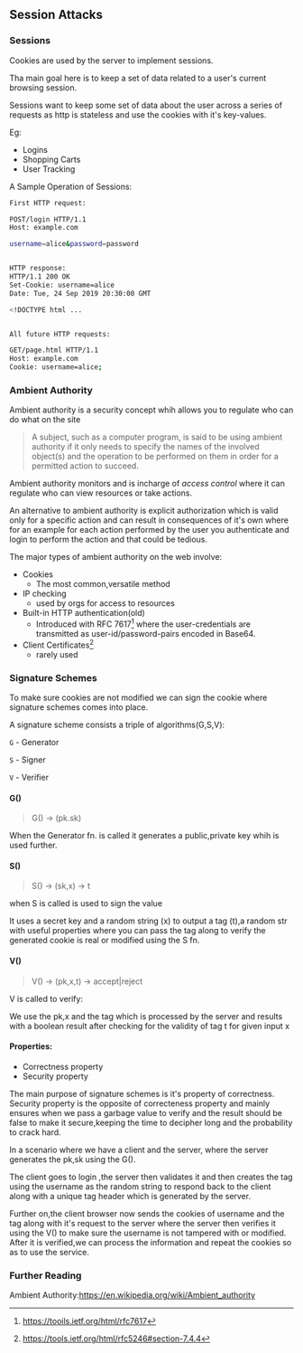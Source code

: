 ## Session Attacks


### Sessions

Cookies are used by the server to implement sessions.

Tha main goal here is to keep a set of data related to a user's current browsing session.

Sessions want to keep some set of data about the user across a series of requests as http is stateless and use the cookies
with it's key-values.

Eg:
- Logins
- Shopping Carts
- User Tracking

A Sample Operation of Sessions:

```bash
First HTTP request:

POST/login HTTP/1.1
Host: example.com

username=alice&password=password


HTTP response:
HTTP/1.1 200 OK
Set-Cookie: username=alice
Date: Tue, 24 Sep 2019 20:30:00 GMT

<!DOCTYPE html ...


All future HTTP requests:

GET/page.html HTTP/1.1
Host: example.com
Cookie: username=alice;
```

### Ambient Authority 
Ambient authority is a security concept whih allows you to regulate who can do what on the site

>A subject, such as a computer program, is said to be using ambient authority if it only needs to specify the names of the involved object(s) and the operation to be performed on them in order for a permitted action to succeed.

Ambient authority monitors and is incharge of *access control* where it can regulate who can view resources or take actions.

An alternative to ambient authority is explicit authorization which is valid only for a specific action and can result in consequences of it's own where for an example for each action performed by the user you 
authenticate and login to perform the action and that could be tedious.

The major types of ambient authority on the web involve:
- Cookies
    - The most common,versatile method
- IP checking
    - used by orgs for access to resources
- Built-in HTTP authentication(old)
    - Introduced with RFC 7617[^rfc] where the user-credentials are transmitted as user-id/password-pairs encoded in Base64.
- Client Certificates[^cc]
    - rarely used 


### Signature Schemes

To make sure cookies are not modified we can sign the cookie where signature schemes comes into place.

A signature scheme consists a triple of algorithms(G,S,V):

`G` - Generator 

`S` - Signer

`V` - Verifier


#### G() 
>G() -> (pk.sk)

When the Generator fn. is called it generates a public,private key whih is used further.



#### S()
>S() -> (sk,x) -> t

when S is called is used to sign the value 

It uses a secret key and a random string (x) to output a tag (t),a random str with useful properties where you can pass the tag along to verify the generated cookie is real or modified using the S fn.


#### V()
>V() -> (pk,x,t) -> accept|reject

V is called to verify:

We use the pk,x and the tag which is processed by the server and results with a boolean result after checking for the validity of tag t for given input x

#### Properties:
- Correctness property
- Security property

The main purpose of signature schemes is it's property of correctness.
Security property is the opposite of correcteness property and
mainly ensures when we pass a garbage value to verify and the result should be false to make it secure,keeping the time to decipher long and the probability to crack hard.



In a scenario where we have a client and the server, where the server generates the pk,sk using the G().

The client goes to login ,the server then validates it and then creates the tag using the username as the random string to respond back to the client along with a unique tag header which is generated by the server.

Further on,the client browser now sends the cookies of username and the tag along with it's request to the server where the server then verifies it using the V() to make sure the username is not tampered with or modified.
After it is verified,we can process the information and repeat the cookies so as to use the service.








### Further Reading

Ambient Authority:https://en.wikipedia.org/wiki/Ambient_authority

[^rfc]:https://tooils.ietf.org/html/rfc7617

[^cc]:https://tools.ietf.org/html/rfc5246#section-7.4.4
